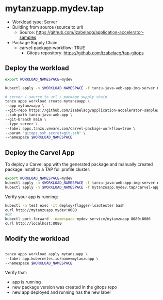 # mytanzuapp.mydev.tap

* Workload type: Server
* Building from source (source to url)
    * Source: https://github.com/izabelacg/application-accelerator-samples
* Package Supply Chain
    * carvel-package-workflow: TRUE
        * Gitops repository: https://github.com/izabelacg/tap-gitops

## Deploy the workload

```sh
export WORKLOAD_NAMESPACE=mydev

kubectl apply -n $WORKLOAD_NAMESPACE -f tanzu-java-web-app-img-server.mydev.tap/gitops-secret.yaml

# server / source to url / package supply chain
tanzu apps workload create mytanzuapp \
--app mytanzuapp \
--git-repo https://github.com/izabelacg/application-accelerator-samples \
--sub-path tanzu-java-web-app \
--git-branch main \
--type server \
--label apps.tanzu.vmware.com/carvel-package-workflow=true \
--param "gitops_ssh_secret=git-ssh" \
--namespace $WORKLOAD_NAMESPACE

```

## Deploy the Carvel App

To deploy a Carvel app with the generated package and manually created package install to a TAP full profile cluster:

```sh
export WORKLOAD_NAMESPACE=mydev
kubectl apply -n $WORKLOAD_NAMESPACE -f tanzu-java-web-app-img-server.mydev.tap/rbac.yaml
kubectl apply -n $WORKLOAD_NAMESPACE -f mytanzuapp.mydev.tap/carvel-app.yaml

```

Verify your app is running:
```sh
kubectl -n test exec -it deploy/flagger-loadtester bash
curl http://mytanzuapp.mydev:8080
#OR
kubectl port-forward --namespace mydev service/mytanzuapp 8080:8080
curl http://localhost:8080
```

## Modify the workload

```sh

tanzu apps workload apply mytanzuapp \
--label app.kubernetes.io/name=mytanzuapp \
--namespace $WORKLOAD_NAMESPACE

```

Verify that:

- app is running
- new package version was created in the gitops repo
- new app deployed and running has the new label